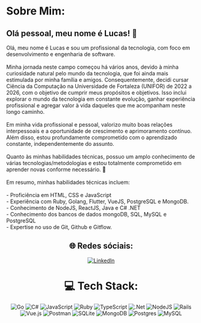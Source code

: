 # Sobre Mim:
<h2>Olá pessoal, meu nome é Lucas! 👋</h2>
Olá, meu nome é Lucas e sou um profissional da tecnologia, com foco em desenvolvimento e engenharia de software.<br><br>Minha jornada neste campo começou há vários anos, devido à minha curiosidade natural pelo mundo da tecnologia, que foi ainda mais estimulada por minha família e amigos. Consequentemente, decidi cursar Ciência da Computação na Universidade de Fortaleza (UNIFOR) de 2022 a 2026, com o objetivo de cumprir meus propósitos e objetivos. Isso inclui explorar o mundo da tecnologia em constante evolução, ganhar experiência profissional e agregar valor à vida daqueles que me acompanham neste longo caminho.<br><br>Em minha vida profissional e pessoal, valorizo muito boas relações interpessoais e a oportunidade de crescimento e aprimoramento contínuo. Além disso, estou profundamente comprometido com o aprendizado constante, independentemente do assunto.<br><br>Quanto às minhas habilidades técnicas, possuo um amplo conhecimento de várias tecnologias/metodologias e estou totalmente comprometido em aprender novas conforme necessário. 🚀<br><br>Em resumo, minhas habilidades técnicas incluem:<br><br>- Proficiência em HTML, CSS e JavaScript<br>- Experiência com Ruby, Golang, Flutter, VueJS, PostgreSQL e MongoDB.<br>- Conhecimento de NodeJS, ReactJS, Java e C# .NET<br>- Conhecimento dos bancos de dados mongoDB, SQL, MySQL e PostgreSQL<br>- Expertise no uso de Git, Github e Gitflow.<br>

<div align="center">


## 🌐 Redes sóciais:
<a href="https://www.linkedin.com/in/lucascafe/" target="_blank">
    <img src="https://img.shields.io/badge/LinkedIn-%230077B5.svg?logo=linkedin&logoColor=white" alt="LinkedIn">
</a>


# 💻 Tech Stack:
  
![Go](https://img.shields.io/badge/go-%2300ADD8.svg?style=for-the-badge&logo=go&logoColor=white) ![C#](https://img.shields.io/badge/c%23-%23239120.svg?style=for-the-badge&logo=c-sharp&logoColor=white) ![JavaScript](https://img.shields.io/badge/javascript-%23323330.svg?style=for-the-badge&logo=javascript&logoColor=%23F7DF1E) ![Ruby](https://img.shields.io/badge/ruby-%23CC342D.svg?style=for-the-badge&logo=ruby&logoColor=white) ![TypeScript](https://img.shields.io/badge/typescript-%23007ACC.svg?style=for-the-badge&logo=typescript&logoColor=white) ![.Net](https://img.shields.io/badge/.NET-5C2D91?style=for-the-badge&logo=.net&logoColor=white) ![NodeJS](https://img.shields.io/badge/node.js-6DA55F?style=for-the-badge&logo=node.js&logoColor=white) ![Rails](https://img.shields.io/badge/rails-%23CC0000.svg?style=for-the-badge&logo=ruby-on-rails&logoColor=white) ![Vue.js](https://img.shields.io/badge/vuejs-%2335495e.svg?style=for-the-badge&logo=vuedotjs&logoColor=%234FC08D) ![Postman](https://img.shields.io/badge/Postman-FF6C37?style=for-the-badge&logo=postman&logoColor=white) ![SQLite](https://img.shields.io/badge/sqlite-%2307405e.svg?style=for-the-badge&logo=sqlite&logoColor=white) ![MongoDB](https://img.shields.io/badge/MongoDB-%234ea94b.svg?style=for-the-badge&logo=mongodb&logoColor=white) ![Postgres](https://img.shields.io/badge/postgres-%23316192.svg?style=for-the-badge&logo=postgresql&logoColor=white) ![MySQL](https://img.shields.io/badge/mysql-%2300f.svg?style=for-the-badge&logo=mysql&logoColor=white)
  




  </div>
